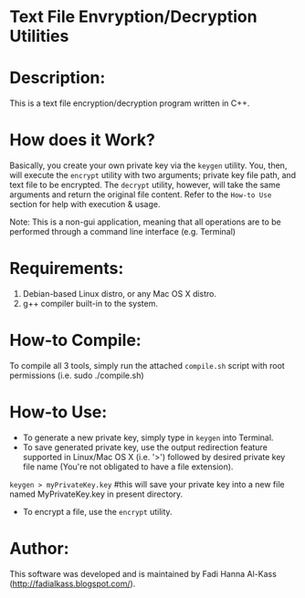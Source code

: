 Text File Envryption/Decryption Utilities
=========================================

Description:
============
This is a text file encryption/decryption program written in C++.


How does it Work?
=================
Basically, you create your own private key via the `keygen` utility. You, then, will execute the `encrypt` utility with two arguments; private key file path, and text file to be encrypted. The `decrypt` utility, however, will take the same arguments and return the original file content. Refer to the `How-to Use` section for help with execution & usage.


Note: This is a non-gui application, meaning that all operations are to be performed through a command line interface (e.g. Terminal)

Requirements:
=============
  1. Debian-based Linux distro, or any Mac OS X distro.
  2. g++ compiler built-in to the system.

How-to Compile:
==============
To compile all 3 tools, simply run the attached `compile.sh` script with root permissions (i.e. sudo ./compile.sh)

How-to Use:
===========
  - To generate a new private key, simply type in `keygen` into Terminal.
  - To save generated private key, use the output redirection feature supported in Linux/Mac OS X (i.e. '>') followed by desired private key file name (You're not obligated to have a file extension).
  
  `keygen > myPrivateKey.key` #this will save your private key into a new file named MyPrivateKey.key in present directory.
  
  - To encrypt a file, use the `encrypt` utility. 
           
            
Author:
=======
This software was developed and is maintained by Fadi Hanna Al-Kass (http://fadialkass.blogspot.com/).

